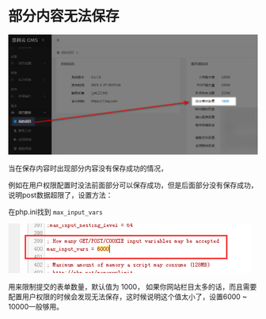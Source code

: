 # 部分内容无法保存

![提交表单数量](./_images/202303201632952.png)

当在保存内容时出现部分内容没有保存成功的情况，

例如在用户权限配置时没法前面部分可以保存成功，但是后面部分没有保存成功，说明post数据超限了，设置方法：

在php.ini找到 `max_input_vars`

![max_input_vars](./_images/202303201624951.png)

用来限制提交的表单数量，默认值为 1000， 如果你网站栏目太多的话，而且需要配置用户权限的时候会发现无法保存，这时候说明这个值太小了，设置6000 ~ 10000一般够用。

